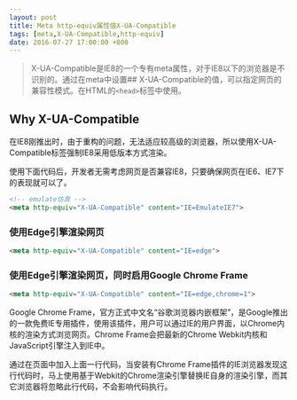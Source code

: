 ```yaml
---
layout: post
title: Meta http-equiv属性值X-UA-Compatible
tags: [meta,X-UA-Compatible,http-equiv]
date: 2016-07-27 17:00:00 +800
---
```


> X-UA-Compatible是IE8的一个专有meta属性，对于IE8以下的浏览器是不识别的。通过在meta中设置## X-UA-Compatible的值，可以指定网页的兼容性模式。在HTML的`<head>`标签中使用。

<!--more-->

## Why X-UA-Compatible

在IE8刚推出时，由于重构的问题，无法适应较高级的浏览器，所以使用X-UA-Compatible标签强制IE8采用低版本方式渲染。

使用下面代码后，开发者无需考虑网页是否兼容IE8，只要确保网页在IE6、IE7下的表现就可以了。

```html
<!-- emulate仿真 -->
<meta http-equiv="X-UA-Compatible" content="IE=EmulateIE7">
```

### 使用Edge引擎渲染网页

```html
<meta http-equiv="X-UA-Compatible" content="IE=edge">
```

### 使用Edge引擎渲染网页，同时启用Google Chrome Frame

```html
<meta http-equiv="X-UA-Compatible" content="IE=edge,chrome=1">
```

Google Chrome Frame，官方正式中文名“谷歌浏览器内嵌框架”，是Google推出的一款免费IE专用插件，使用该插件，用户可以通过IE的用户界面，以Chrome内核的渲染方式浏览网页。Chrome Frame会把最新的Chrome Webkit内核和JavaScript引擎注入到IE中。

通过在页面中加入上面一行代码，当安装有Chrome Frame插件的IE浏览器发现这行代码时，马上使用基于Webkit的Chrome渲染引擎替换IE自身的渲染引擎，而其它浏览器将忽略此行代码，不会影响代码执行。

